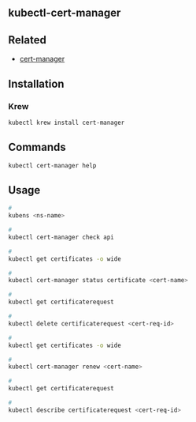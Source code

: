 ## kubectl-cert-manager

## Related

- [cert-manager](/cert-manager/README.md)

## Installation

### Krew

```sh
kubectl krew install cert-manager
```

## Commands

```sh
kubectl cert-manager help
```

## Usage

```sh
#
kubens <ns-name>

#
kubectl cert-manager check api

#
kubectl get certificates -o wide

#
kubectl cert-manager status certificate <cert-name>

#
kubectl get certificaterequest

#
kubectl delete certificaterequest <cert-req-id>

#
kubectl get certificates -o wide

#
kubectl cert-manager renew <cert-name>

#
kubectl get certificaterequest

#
kubectl describe certificaterequest <cert-req-id>
```
